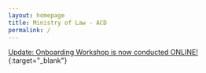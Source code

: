 ```yaml
---
layout: homepage
title: Ministry of Law - ACD
permalink: /
---
```

<!-- Type your notification here - the notification bar will not appear if this is empty. For other changes, refer to _data/homepage.yml to edit the homepage -->
[Update: Onboarding Workshop is now conducted ONLINE!](/news/ongoing-events/Onboarding-Workshops-for-Compliance-Officer/){:target="_blank"}
